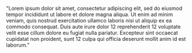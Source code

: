 "Lorem ipsum dolor sit amet, consectetur adipiscing elit, sed do eiusmod tempor incididunt ut labore et dolore magna aliqua.
Ut enim ad minim veniam, quis nostrud exercitation ullamco laboris nisi ut aliquip ex ea commodo consequat.
Duis aute irure dolor 12 reprehenderit 12 voluptate velit esse cillum dolore eu fugiat nulla pariatur.
Excepteur sint occaecat cupidatat non proident, sunt 12 culpa qui officia deserunt mollit anim id est laborum."